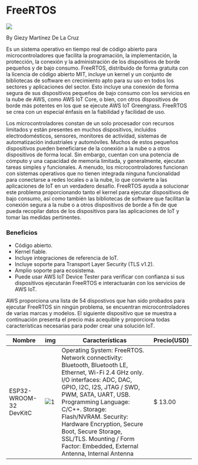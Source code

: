# FreeRTOS

![](https://d1.awsstatic.com/diagrams/Updated%20FreeRTOS%20how%20it%20works.fe61439aeb67580604f20cc89dba2bf1c89c1dc0.png)

By Giezy Martínez De La Cruz

Es un sistema operativo en tiempo real de código abierto para microcontroladores que facilita la programación, la implementación, la protección, la conexión y la administración de los dispositivos de borde pequeños y de bajo consumo. FreeRTOS, distribuido de forma gratuita con la licencia de código abierto MIT, incluye un kernel y un conjunto de bibliotecas de software en crecimiento apto para su uso en todos los sectores y aplicaciones del sector. Esto incluye una conexión de forma segura de sus dispositivos pequeños de bajo consumo con los servicios en la nube de AWS, como AWS IoT Core, o bien, con otros dispositivos de borde más potentes en los que se ejecute AWS IoT Greengrass. FreeRTOS se crea con un especial énfasis en la fiabilidad y facilidad de uso.

Los microcontroladores constan de un solo procesador con recursos limitados y están presentes en muchos dispositivos, incluidos electrodomésticos, sensores, monitores de actividad, sistemas de automatización industriales y automóviles. Muchos de estos pequeños dispositivos pueden beneficiarse de la conexión a la nube o a otros dispositivos de forma local. Sin embargo, cuentan con una potencia de cómputo y una capacidad de memoria limitada, y generalmente, ejecutan tareas simples y funcionales. A menudo, los microcontroladores funcionan con sistemas operativos que no tienen integrada ninguna funcionalidad para conectarse a redes locales o a la nube, lo que convierte a las aplicaciones de IoT en un verdadero desafío. FreeRTOS ayuda a solucionar este problema proporcionando tanto el kernel para ejecutar dispositivos de bajo consumo, así como también las bibliotecas de software que facilitan la conexión segura a la nube o a otros dispositivos de borde a fin de que pueda recopilar datos de los dispositivos para las aplicaciones de IoT y tomar las medidas pertinentes.

### Beneficios
- Código abierto.
- Kernel fiable.
- Incluye integraciones de referencia de IoT.
- Incluye soporte para Transport Layer Security (TLS v1.2).
- Amplio soporte para ecosistema.
- Puede usar AWS IoT Device Tester para verificar con confianza si sus dispositivos ejecutarán FreeRTOS e interactuarán con los servicios de AWS IoT.

AWS proporciona una lista de 54 dispostivos que han sido probados para ejecutar FreeRTOS sin ningún problema, se encuentran microcontroladores de varias marcas y modelos. El siguiente dispositivo que se muestra a continuación presenta el precio más acequible y proporciona todas características necesarias para poder crear una solución IoT.

| Nombre | img | Características | Precio(USD) |
| ----------- | ---- | ------------ | --- |
| ESP32-WROOM-32 DevKitC | ![1](https://images-na.ssl-images-amazon.com/images/I/51Kwcs%2BsO7L._AC_UL474_SR474,450_.jpg) | Operating System: FreeRTOS. Network connectivity: Bluetooth, Bluetooth LE, Ethernet, Wi-Fi 2.4 GHz only. I/O interfaces: ADC, DAC, GPIO, I2C, I2S, JTAG / SWD, PWM, SATA, UART, USB. Programming Language: C/C++. Storage: Flash/NVRAM. Security: Hardware Encryption, Secure Boot, Secure Storage, SSL/TLS. Mounting / Form Factor: Embedded, External Antenna, Internal Antenna  | $ 13.00 |

